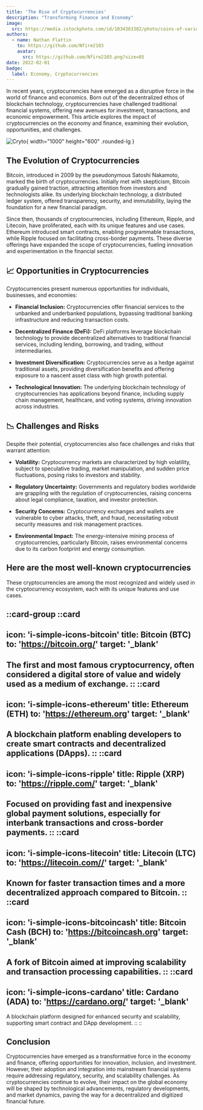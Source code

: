 ```yaml
---
title: 'The Rise of Cryptocurrencies'
description: "Transforming Finance and Economy"
image:
  src: https://media.istockphoto.com/id/1034363382/photo/coins-of-various-cryptocurrencies.jpg?s=612x612&w=0&k=20&c=-ia1tKJeGeoJ7bWN8i6Udzq92MZ9T9vi--OFT6fVsiA=
authors:
  - name: Nathan Flattin
    to: https://github.com/Nfire2103
    avatar:
      src: https://github.com/Nfire2103.png?size=85
date: 2022-02-01
badge:
  label: Economy, Cryptocurrencies
---
```


In recent years, cryptocurrencies have emerged as a disruptive force in the world of finance and economics. Born out of the decentralized ethos of blockchain technology, cryptocurrencies have challenged traditional financial systems, offering new avenues for investment, transactions, and economic empowerment. This article explores the impact of cryptocurrencies on the economy and finance, examining their evolution, opportunities, and challenges.

![Cryto](https://source.unsplash.com/random/1000x600/?crypto){ width="1000" height="600" .rounded-lg }

## The Evolution of Cryptocurrencies

Bitcoin, introduced in 2009 by the pseudonymous Satoshi Nakamoto, marked the birth of cryptocurrencies. Initially met with skepticism, Bitcoin gradually gained traction, attracting attention from investors and technologists alike. Its underlying blockchain technology, a distributed ledger system, offered transparency, security, and immutability, laying the foundation for a new financial paradigm.

Since then, thousands of cryptocurrencies, including Ethereum, Ripple, and Litecoin, have proliferated, each with its unique features and use cases. Ethereum introduced smart contracts, enabling programmable transactions, while Ripple focused on facilitating cross-border payments. These diverse offerings have expanded the scope of cryptocurrencies, fueling innovation and experimentation in the financial sector.

## 📈 Opportunities in Cryptocurrencies

Cryptocurrencies present numerous opportunities for individuals, businesses, and economies:

- **Financial Inclusion:** Cryptocurrencies offer financial services to the unbanked and underbanked populations, bypassing traditional banking infrastructure and reducing transaction costs.

- **Decentralized Finance (DeFi):** DeFi platforms leverage blockchain technology to provide decentralized alternatives to traditional financial services, including lending, borrowing, and trading, without intermediaries.

- **Investment Diversification:** Cryptocurrencies serve as a hedge against traditional assets, providing diversification benefits and offering exposure to a nascent asset class with high growth potential.

- **Technological Innovation:** The underlying blockchain technology of cryptocurrencies has applications beyond finance, including supply chain management, healthcare, and voting systems, driving innovation across industries.

## 📉 Challenges and Risks

Despite their potential, cryptocurrencies also face challenges and risks that warrant attention:

- **Volatility:** Cryptocurrency markets are characterized by high volatility, subject to speculative trading, market manipulation, and sudden price fluctuations, posing risks to investors and stability.

- **Regulatory Uncertainty:** Governments and regulatory bodies worldwide are grappling with the regulation of cryptocurrencies, raising concerns about legal compliance, taxation, and investor protection.

- **Security Concerns:** Cryptocurrency exchanges and wallets are vulnerable to cyber attacks, theft, and fraud, necessitating robust security measures and risk management practices.

- **Environmental Impact:** The energy-intensive mining process of cryptocurrencies, particularly Bitcoin, raises environmental concerns due to its carbon footprint and energy consumption.


## Here are the most well-known cryptocurrencies

These cryptocurrencies are among the most recognized and widely used in the cryptocurrency ecosystem, each with its unique features and use cases.

::card-group
  ::card
  ---
  icon: 'i-simple-icons-bitcoin'
  title: Bitcoin (BTC)
  to: 'https://bitcoin.org/'
  target: '_blank'
  ---
  The first and most famous cryptocurrency, often considered a digital store of value and widely used as a medium of exchange.
  ::
  ::card
  ---
  icon: 'i-simple-icons-ethereum'
  title: Ethereum (ETH)
  to: 'https://ethereum.org'
  target: '_blank'
  ---
  A blockchain platform enabling developers to create smart contracts and decentralized applications (DApps).
  ::
  ::card
  ---
  icon: 'i-simple-icons-ripple'
  title: Ripple (XRP)
  to: 'https://ripple.com/'
  target: '_blank'
  ---
  Focused on providing fast and inexpensive global payment solutions, especially for interbank transactions and cross-border payments.
  ::
  ::card
  ---
  icon: 'i-simple-icons-litecoin'
  title: Litecoin (LTC)
  to: 'https://litecoin.com//'
  target: '_blank'
  ---
  Known for faster transaction times and a more decentralized approach compared to Bitcoin.
  ::
  ::card
  ---
  icon: 'i-simple-icons-bitcoincash'
  title: Bitcoin Cash (BCH)
  to: 'https://bitcoincash.org'
  target: '_blank'
  ---
  A fork of Bitcoin aimed at improving scalability and transaction processing capabilities.
  ::
  ::card
  ---
  icon: 'i-simple-icons-cardano'
  title: Cardano (ADA)
  to: 'https://cardano.org/'
  target: '_blank'
  ---
  A blockchain platform designed for enhanced security and scalability, supporting smart contract and DApp development.
  ::
::

## Conclusion

Cryptocurrencies have emerged as a transformative force in the economy and finance, offering opportunities for innovation, inclusion, and investment. However, their adoption and integration into mainstream financial systems require addressing regulatory, security, and scalability challenges. As cryptocurrencies continue to evolve, their impact on the global economy will be shaped by technological advancements, regulatory developments, and market dynamics, paving the way for a decentralized and digitized financial future.
